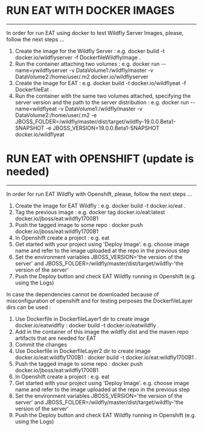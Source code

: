 # RUN EAT WITH DOCKER IMAGES
-----------------------------

In order for run EAT using docker to test Wildfly Server Images, please, follow the next steps ...

1. Create the image for the Wildfly Server : e.g. docker build -t docker.io/wildflyserver -f DockerfileWildflyImage .
2. Run the container attaching two volumes : e.g. docker run --name=ywildflyserver -v DataVolume1:/wildfly/master -v DataVolume2:/home/user/.m2 docker.io/wildflyserver
3. Create the image for EAT : e.g. docker build -t docker.io/wildflyeat -f DockerfileEat .
4. Run the container with the same two volumes attached, specifying the server version and the path to the server distribution : e.g. docker run --name=wildflyeat -v DataVolume1:/wildfly/master -v DataVolume2:/home/user/.m2 -e JBOSS_FOLDER=/wildfly/master/dist/target/wildfly-19.0.0.Beta1-SNAPSHOT -e JBOSS_VERSION=19.0.0.Beta1-SNAPSHOT docker.io/wildflyeat 



# RUN EAT with OPENSHIFT (update is needed)
-------------------------------------------

In order for run EAT Wildfly with Openshift, please, follow the next steps ...

1. Create the image for EAT Wildfly : e.g. docker build -t docker.io/eat .
2. Tag the previous image : e.g. docker tag docker.io/eat:latest docker.io/jboss/eat:wildfly1700B1
3. Push the tagged image to some repo : docker push docker.io/jboss/eat:wildfly1700B1
4. In Openshift create a project : e.g. eat
5. Get started with your project using 'Deploy Image'. e.g. choose image name and refer to the image uploaded at the repo in the previous step
6. Set the environment variables JBOSS_VERSION='the version of the server' and JBOSS_FOLDER=/wildfly/master/dist/target/wildfly-'the version of the server' 
7. Push the Deploy button and check EAT Wildfly running in Openshift (e.g. using the Logs)


In case the dependencies cannot be downloaded because of misconfiguration of openshift and for testing perposes the DockerfileLayer dirs can be used :

1. Use Dockerfile in DockerfileLayer1 dir to create image docker.io/eatwidlfly : docker build -t docker.io/eatwildfly .
2. Add in the container of this image the wildfly dist and the maven repo artifacts that are needed for EAT 
3. Commit the changes
4. Use Dockerfile in DockerfileLayer2 dir to create image docker.io/eat:wildfly1700B1 : docker build -t docker.io/eat:wildfly1700B1 .
5. Push the tagged image to some repo : docker push docker.io/jboss/eat:wildfly1700B1
6. In Openshift create a project : e.g. eat
7. Get started with your project using 'Deploy Image'. e.g. choose image name and refer to the image uploaded at the repo in the previous step
8. Set the environment variables JBOSS_VERSION='the version of the server' and JBOSS_FOLDER=/wildfly/master/dist/target/wildfly-'the version of the server' 
9. Push the Deploy button and check EAT Wildfly running in Openshift (e.g. using the Logs)

